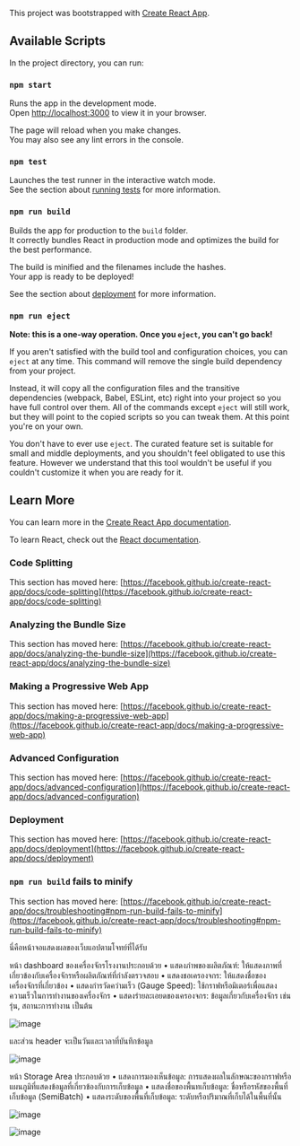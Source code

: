 This project was bootstrapped with [Create React App](https://github.com/facebook/create-react-app).

## Available Scripts

In the project directory, you can run:

### `npm start`

Runs the app in the development mode.\
Open [http://localhost:3000](http://localhost:3000) to view it in your browser.

The page will reload when you make changes.\
You may also see any lint errors in the console.

### `npm test`

Launches the test runner in the interactive watch mode.\
See the section about [running tests](https://facebook.github.io/create-react-app/docs/running-tests) for more information.

### `npm run build`

Builds the app for production to the `build` folder.\
It correctly bundles React in production mode and optimizes the build for the best performance.

The build is minified and the filenames include the hashes.\
Your app is ready to be deployed!

See the section about [deployment](https://facebook.github.io/create-react-app/docs/deployment) for more information.

### `npm run eject`

**Note: this is a one-way operation. Once you `eject`, you can't go back!**

If you aren't satisfied with the build tool and configuration choices, you can `eject` at any time. This command will remove the single build dependency from your project.

Instead, it will copy all the configuration files and the transitive dependencies (webpack, Babel, ESLint, etc) right into your project so you have full control over them. All of the commands except `eject` will still work, but they will point to the copied scripts so you can tweak them. At this point you're on your own.

You don't have to ever use `eject`. The curated feature set is suitable for small and middle deployments, and you shouldn't feel obligated to use this feature. However we understand that this tool wouldn't be useful if you couldn't customize it when you are ready for it.

## Learn More

You can learn more in the [Create React App documentation](https://facebook.github.io/create-react-app/docs/getting-started).

To learn React, check out the [React documentation](https://reactjs.org/).

### Code Splitting

This section has moved here: [https://facebook.github.io/create-react-app/docs/code-splitting](https://facebook.github.io/create-react-app/docs/code-splitting)

### Analyzing the Bundle Size

This section has moved here: [https://facebook.github.io/create-react-app/docs/analyzing-the-bundle-size](https://facebook.github.io/create-react-app/docs/analyzing-the-bundle-size)

### Making a Progressive Web App

This section has moved here: [https://facebook.github.io/create-react-app/docs/making-a-progressive-web-app](https://facebook.github.io/create-react-app/docs/making-a-progressive-web-app)

### Advanced Configuration

This section has moved here: [https://facebook.github.io/create-react-app/docs/advanced-configuration](https://facebook.github.io/create-react-app/docs/advanced-configuration)

### Deployment

This section has moved here: [https://facebook.github.io/create-react-app/docs/deployment](https://facebook.github.io/create-react-app/docs/deployment)

### `npm run build` fails to minify

This section has moved here: [https://facebook.github.io/create-react-app/docs/troubleshooting#npm-run-build-fails-to-minify](https://facebook.github.io/create-react-app/docs/troubleshooting#npm-run-build-fails-to-minify)

นี่คือหน้าจอแสดงผลของเว็บแอปตามโจทย์ที่ได้รับ

หน้า dashboard ของเครื่องจักรโรงงานประกอบด้วย
• แสดงภำพของผลิตภัณฑ์: ให้แสดงภาพที่เกี่ยวข้องกับเครื่องจักรหรือผลิตภัณฑ์ที่กำลังตรวจสอบ 
• แสดงชอเครองจกร: ให้แสดงชื่อของเครื่องจักรที่เกี่ยวข้อง 
• แสดงกำรวัดควำมเร็ว (Gauge Speed): ใช้กราฟหรือมิเตอร์เพื่อแสดงความเร็วในการทำงานของเครื่องจักร 
• แสดงรำยละเอยดของเครองจกร: ข้อมูลเกี่ยวกับเครื่องจักร เช่น รุ่น, สถานะการทำงาน เป็นต้น 

![image](https://github.com/user-attachments/assets/ec13fb38-1514-4784-af9a-f18f3b5e0e79)

และส่วน header จะเป็นวันและเวลาที่บันทึกข้อมูล

![image](https://github.com/user-attachments/assets/66af819b-ca22-4913-8318-73c548215976)
 
หน้า Storage Area ประกอบด้วย
• แสดงการมองเห็นข้อมูล: การแสดงผลในลักษณะของกราฟหรือแผนภูมิที่แสดงข้อมูลที่เกี่ยวข้องกับการเก็บข้อมูล 
• แสดงชื่อของพื้นทเก็บข้อมูล: ชื่อหรือรหัสของพื้นที่เก็บข้อมูล (SemiBatch)
• แสดงระดับของพื้นที่เก็บข้อมูล: ระดับหรือปริมาณที่เก็บได้ในพื้นที่นั้น

![image](https://github.com/user-attachments/assets/de3cfe66-3558-44fe-afb6-3b9b0fb9dddd)

![image](https://github.com/user-attachments/assets/2a57feab-e428-471f-b2d5-36d7b585482c)


